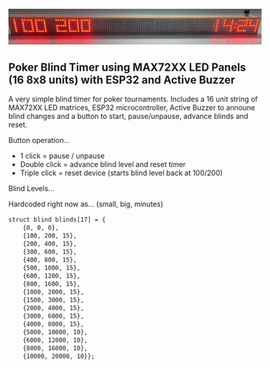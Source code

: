 ![poker-blind-timer](./IMG_2418.jpg)

## Poker Blind Timer using MAX72XX LED Panels (16 8x8 units) with ESP32 and Active Buzzer

A very simple blind timer for poker tournaments.  Includes a 16 unit string of MAX72XX LED matrices, ESP32 microcontroller, Active Buzzer to announe blind changes and a button to start, pause/unpause, advance blinds and reset.

Button operation...

* 1 click = pause / unpause
* Double click = advance blind level and reset timer
* Triple click = reset device (starts blind level back at 100/200)

Blind Levels...

Hardcoded right now as...  (small, big, minutes)


    struct blind blinds[17] = {
        {0, 0, 0},
        {100, 200, 15},
        {200, 400, 15},
        {300, 600, 15},
        {400, 800, 15},
        {500, 1000, 15},
        {600, 1200, 15},
        {800, 1600, 15},
        {1000, 2000, 15},
        {1500, 3000, 15},
        {2000, 4000, 15},
        {3000, 6000, 15},
        {4000, 8000, 15},
        {5000, 10000, 10},
        {6000, 12000, 10},
        {8000, 16000, 10},
        {10000, 20000, 10}};
